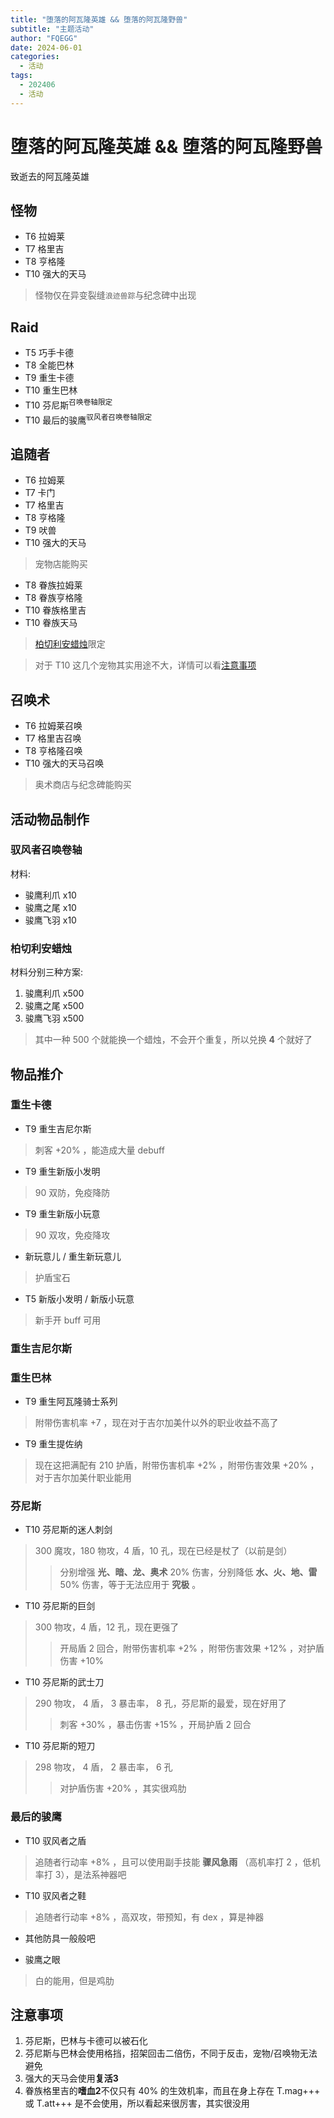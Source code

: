 ```yaml
---
title: "堕落的阿瓦隆英雄 && 堕落的阿瓦隆野兽"
subtitle: "主题活动"
author: "FQEGG"
date: 2024-06-01
categories:
  - 活动
tags:
  - 202406
  - 活动
---
```


# 堕落的阿瓦隆英雄 && 堕落的阿瓦隆野兽

致逝去的阿瓦隆英雄

## 怪物

- T6 拉姆莱
- T7 格里吉
- T8 亨格隆
- T10 强大的天马

> 怪物仅在异变裂缝`浪迹兽踪`与纪念碑中出现

## Raid

- T5 巧手卡德
- T8 全能巴林
- T9 重生卡德
- T10 重生巴林
- T10 芬尼斯<sup>召唤卷轴限定</sup>
- T10 最后的骏鹰<sup>驭风者召唤卷轴限定</sup>

## 追随者

- T6 拉姆莱
- T7 卡门
- T7 格里吉
- T8 亨格隆
- T9 吠兽
- T10 强大的天马

> 宠物店能购买

- T8 眷族拉姆莱
- T8 眷族亨格隆
- T10 眷族格里吉
- T10 眷族天马

> [柏切利安蜡烛](#柏切利安蜡烛)限定

> 对于 T10 这几个宠物其实用途不大，详情可以看[注意事项](#注意事项)

## 召唤术

- T6 拉姆莱召唤
- T7 格里吉召唤
- T8 亨格隆召唤
- T10 强大的天马召唤

> 奥术商店与纪念碑能购买

## 活动物品制作

### 驭风者召唤卷轴

材料:

- 骏鹰利爪 x10
- 骏鹰之尾 x10
- 骏鹰飞羽 x10

### 柏切利安蜡烛

材料分别三种方案:

1. 骏鹰利爪 x500
2. 骏鹰之尾 x500
3. 骏鹰飞羽 x500

> 其中一种 500 个就能换一个蜡烛，不会开个重复，所以兑换 **4** 个就好了

## 物品推介

### 重生卡德

- T9 重生吉尼尔斯
> 刺客 +20% ，能造成大量 debuff

- T9 重生新版小发明
> 90 双防，免疫降防

- T9 重生新版小玩意
> 90 双攻，免疫降攻

- 新玩意儿 / 重生新玩意儿
> 护盾宝石

- T5 新版小发明 / 新版小玩意
> 新手开 buff 可用

### 重生吉尼尔斯

### 重生巴林

- T9 重生阿瓦隆骑士系列
> 附带伤害机率 +7 ，现在对于吉尔加美什以外的职业收益不高了

- T9 重生提佐纳
> 现在这把满配有 210 护盾，附带伤害机率 +2% ，附带伤害效果 +20% ，对于吉尔加美什职业能用

### 芬尼斯

- T10 芬尼斯的迷人刺剑
> 300 魔攻，180 物攻，4 盾，10 孔，现在已经是杖了（以前是剑）
>> 分别增强 **光、暗、龙、奥术** 20% 伤害，分别降低 **水、火、地、雷** 50% 伤害，等于无法应用于 **究极** 。

- T10 芬尼斯的巨剑
> 300 物攻，4 盾，12 孔，现在更强了
>> 开局盾 2 回合，附带伤害机率 +2% ，附带伤害效果 +12% ，对护盾伤害 +10%

- T10 芬尼斯的武士刀
> 290 物攻， 4 盾， 3 暴击率， 8 孔，芬尼斯的最爱，现在好用了
>> 刺客 +30% ，暴击伤害 +15% ，开局护盾 2 回合

- T10 芬尼斯的短刀
> 298 物攻， 4 盾， 2 暴击率， 6 孔
>> 对护盾伤害 +20% ，其实很鸡肋

### 最后的骏鹰

- T10 驭风者之盾
> 追随者行动率 +8% ，且可以使用副手技能 **骤风急雨** （高机率打 2 ，低机率打 3），是法系神器吧

- T10 驭风者之鞋

> 追随者行动率 +8% ，高双攻，带预知，有 dex ，算是神器

- 其他防具一般般吧

- 骏鹰之眼
> 白的能用，但是鸡肋

## 注意事项

1. 芬尼斯，巴林与卡德可以被石化
2. 芬尼斯与巴林会使用格挡，招架回击二倍伤，不同于反击，宠物/召唤物无法避免
3. 强大的天马会使用**复活3**
4. 眷族格里吉的**嗜血2**不仅只有 40% 的生效机率，而且在身上存在 T.mag+++ 或 T.att+++ 是不会使用，所以看起来很厉害，其实很没用